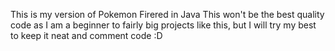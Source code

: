 This is my version of Pokemon Firered in Java
This won't be the best quality code as I am a beginner to fairly big projects like this, but I will try my best to keep it neat and comment code :D